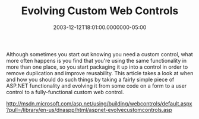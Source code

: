 ﻿---
title: Evolving Custom Web Controls
date: "2003-12-12T18:01:00.0000000-05:00"
description: Although sometimes you start out knowing you need a custom control, what more often happens is you find that you're using the same functionality in more than one place, so you start packaging it up into a control in order to remove duplication and improve reusability.
featuredImage: /img/aspnetcore-1.png
---

Although sometimes you start out knowing you need a custom control, what more often happens is you find that you're using the same functionality in more than one place, so you start packaging it up into a control in order to remove duplication and improve reusability. This article takes a look at when and how you should do such things by taking a fairly simple piece of ASP.NET functionality and evolving it from some code on a form to a user control to a fully-functional custom web control.

<http://msdn.microsoft.com/asp.net/using/building/webcontrols/default.aspx?pull=/library/en-us/dnaspp/html/aspnet-evolvecustomcontrols.asp>

